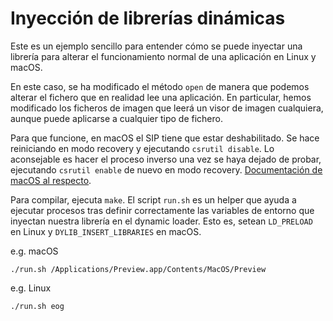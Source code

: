 # Inyección de librerías dinámicas

Este es un ejemplo sencillo para entender cómo se puede inyectar una librería para alterar el funcionamiento normal de una aplicación en Linux y macOS.

En este caso, se ha modificado el método `open` de manera que podemos alterar el fichero que en realidad lee una aplicación. En particular, hemos modificado los ficheros de imagen que leerá un visor de imagen cualquiera, aunque puede aplicarse a cualquier tipo de fichero.

Para que funcione, en macOS el SIP tiene que estar deshabilitado. Se hace reiniciando en modo recovery y ejecutando `csrutil disable`. Lo aconsejable es hacer el proceso inverso una vez se haya dejado de probar, ejecutando `csrutil enable` de nuevo en modo recovery. [Documentación de macOS al respecto](https://developer.apple.com/library/archive/documentation/Security/Conceptual/System_Integrity_Protection_Guide/ConfiguringSystemIntegrityProtection/ConfiguringSystemIntegrityProtection.html).

Para compilar, ejecuta `make`. El script `run.sh` es un helper que ayuda a ejecutar procesos tras definir correctamente las variables de entorno que inyectan nuestra librería en el dynamic loader. Esto es, setean `LD_PRELOAD` en Linux y `DYLIB_INSERT_LIBRARIES` en macOS.

e.g. macOS
```
./run.sh /Applications/Preview.app/Contents/MacOS/Preview
```

e.g. Linux
```
./run.sh eog
```